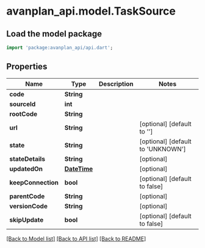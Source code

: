 # avanplan_api.model.TaskSource

## Load the model package
```dart
import 'package:avanplan_api/api.dart';
```

## Properties
Name | Type | Description | Notes
------------ | ------------- | ------------- | -------------
**code** | **String** |  | 
**sourceId** | **int** |  | 
**rootCode** | **String** |  | 
**url** | **String** |  | [optional] [default to '']
**state** | **String** |  | [optional] [default to 'UNKNOWN']
**stateDetails** | **String** |  | [optional] 
**updatedOn** | [**DateTime**](DateTime.md) |  | [optional] 
**keepConnection** | **bool** |  | [optional] [default to false]
**parentCode** | **String** |  | [optional] 
**versionCode** | **String** |  | [optional] 
**skipUpdate** | **bool** |  | [optional] [default to false]

[[Back to Model list]](../README.md#documentation-for-models) [[Back to API list]](../README.md#documentation-for-api-endpoints) [[Back to README]](../README.md)


